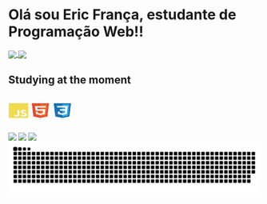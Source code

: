 # Olá sou Eric França, estudante de Programação Web!!


<a href="https://github.com/EricFranca96/github-readme-stats">
  <img height=200 align="center" src="https://github-readme-stats.vercel.app/api?username=EricFranca96&show_icons=true&theme=dracula" />
</a>
<a href="https://github.com/EricFranca96/convoychat">
  <img height=200 align="center" src="https://github-readme-stats.vercel.app/api/top-langs?username=EricFranca96&layout=compact&langs_count=8&card_width=180&theme=dracula" />
</a>


## Studying at the moment
<div style="display: inline_block"><br>
  <img align="center" alt="Eric-Js" height="30" width="40" src="https://raw.githubusercontent.com/devicons/devicon/master/icons/javascript/javascript-plain.svg">
<!--   <img align="center" alt="Eric-Ts" height="30" width="40" src="https://raw.githubusercontent.com/devicons/devicon/master/icons/typescript/typescript-plain.svg"> -->
<!--   <img align="center" alt="Eric-React" height="30" width="40" src="https://raw.githubusercontent.com/devicons/devicon/master/icons/react/react-original.svg"> -->
  <img align="center" alt="Eric-HTML" height="30" width="40" src="https://raw.githubusercontent.com/devicons/devicon/master/icons/html5/html5-original.svg">
  <img align="center" alt="Eric-CSS" height="30" width="40" src="https://raw.githubusercontent.com/devicons/devicon/master/icons/css3/css3-original.svg">
</div>
  
  ##
 
<div> 
  <a href="https://instagram.com/ericfran_ca" target="_blank"><img src="https://img.shields.io/badge/-Instagram-%23E4405F?style=for-the-badge&logo=instagram&logoColor=white" target="_blank"></a>
  <a href = "ericprogramacao96@gmail.com"><img src="https://img.shields.io/badge/-Gmail-%23333?style=for-the-badge&logo=gmail&logoColor=white" target="_blank"></a>
  <a href="https://www.linkedin.com/in/eric-fran%C3%A7a-a7208b239/" target="_blank"><img src="https://img.shields.io/badge/-LinkedIn-%230077B5?style=for-the-badge&logo=linkedin&logoColor=white" target="_blank"></a> 
  
</div>

<picture align="center">
  <source media="(prefers-color-scheme: dark)" srcset="https://raw.githubusercontent.com/EricFranca96/EricFranca96/output/github-contribution-grid-snake-dark.svg">
  <source media="(prefers-color-scheme: light)" srcset="https://raw.githubusercontent.com/EricFranca96/EricFranca96/output/github-contribution-grid-snake-dark.svg">
  <img align="center" alt="github contribution grid snake animation" src="https://raw.githubusercontent.com/EricFranca96/EricFranca96/output/github-contribution-grid-snake.svg">
</picture>
